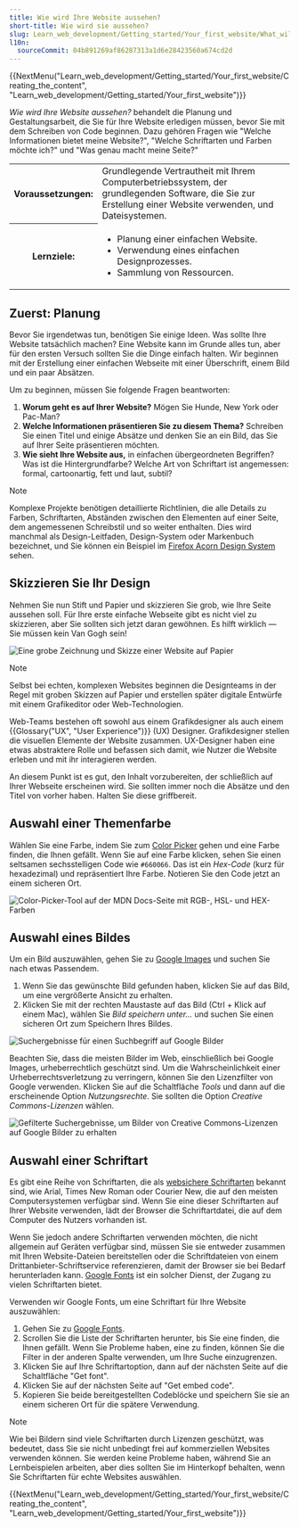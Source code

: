 ```yaml
---
title: Wie wird Ihre Website aussehen?
short-title: Wie wird sie aussehen?
slug: Learn_web_development/Getting_started/Your_first_website/What_will_your_website_look_like
l10n:
  sourceCommit: 04b891269af86287313a1d6e28423560a674cd2d
---
```


{{NextMenu("Learn_web_development/Getting_started/Your_first_website/Creating_the_content", "Learn_web_development/Getting_started/Your_first_website")}}

_Wie wird Ihre Website aussehen?_ behandelt die Planung und Gestaltungsarbeit, die Sie für Ihre Website erledigen müssen, bevor Sie mit dem Schreiben von Code beginnen. Dazu gehören Fragen wie "Welche Informationen bietet meine Website?", "Welche Schriftarten und Farben möchte ich?" und "Was genau macht meine Seite?"

<table>
  <tbody>
    <tr>
      <th scope="row">Voraussetzungen:</th>
      <td>
        Grundlegende Vertrautheit mit Ihrem Computerbetriebssystem, der grundlegenden Software, die Sie zur Erstellung einer Website verwenden, und Dateisystemen.
      </td>
    </tr>
    <tr>
      <th scope="row">Lernziele:</th>
      <td>
        <ul>
          <li>Planung einer einfachen Website.</li>
          <li>Verwendung eines einfachen Designprozesses.</li>
          <li>Sammlung von Ressourcen.</li>
        </ul>
      </td>
    </tr>
  </tbody>
</table>

## Zuerst: Planung

Bevor Sie irgendetwas tun, benötigen Sie einige Ideen. Was sollte Ihre Website tatsächlich machen? Eine Website kann im Grunde alles tun, aber für den ersten Versuch sollten Sie die Dinge einfach halten. Wir beginnen mit der Erstellung einer einfachen Webseite mit einer Überschrift, einem Bild und ein paar Absätzen.

Um zu beginnen, müssen Sie folgende Fragen beantworten:

1. **Worum geht es auf Ihrer Website?** Mögen Sie Hunde, New York oder Pac-Man?
2. **Welche Informationen präsentieren Sie zu diesem Thema?** Schreiben Sie einen Titel und einige Absätze und denken Sie an ein Bild, das Sie auf Ihrer Seite präsentieren möchten.
3. **Wie sieht Ihre Website aus,** in einfachen übergeordneten Begriffen? Was ist die Hintergrundfarbe? Welche Art von Schriftart ist angemessen: formal, cartoonartig, fett und laut, subtil?

> [!NOTE]
> Komplexe Projekte benötigen detaillierte Richtlinien, die alle Details zu Farben, Schriftarten, Abständen zwischen den Elementen auf einer Seite, dem angemessenen Schreibstil und so weiter enthalten. Dies wird manchmal als Design-Leitfaden, Design-System oder Markenbuch bezeichnet, und Sie können ein Beispiel im [Firefox Acorn Design System](https://acorn.firefox.com/latest) sehen.

## Skizzieren Sie Ihr Design

Nehmen Sie nun Stift und Papier und skizzieren Sie grob, wie Ihre Seite aussehen soll. Für Ihre erste einfache Webseite gibt es nicht viel zu skizzieren, aber Sie sollten sich jetzt daran gewöhnen. Es hilft wirklich — Sie müssen kein Van Gogh sein!

![Eine grobe Zeichnung und Skizze einer Website auf Papier](website-drawing-scan.png)

> [!NOTE]
> Selbst bei echten, komplexen Websites beginnen die Designteams in der Regel mit groben Skizzen auf Papier und erstellen später digitale Entwürfe mit einem Grafikeditor oder Web-Technologien.
>
> Web-Teams bestehen oft sowohl aus einem Grafikdesigner als auch einem {{Glossary("UX", "User Experience")}} (UX) Designer. Grafikdesigner stellen die visuellen Elemente der Website zusammen. UX-Designer haben eine etwas abstraktere Rolle und befassen sich damit, wie Nutzer die Website erleben und mit ihr interagieren werden.

An diesem Punkt ist es gut, den Inhalt vorzubereiten, der schließlich auf Ihrer Webseite erscheinen wird. Sie sollten immer noch die Absätze und den Titel von vorher haben. Halten Sie diese griffbereit.

## Auswahl einer Themenfarbe

Wählen Sie eine Farbe, indem Sie zum [Color Picker](/de/docs/Web/CSS/CSS_colors/Color_picker_tool) gehen und eine Farbe finden, die Ihnen gefällt. Wenn Sie auf eine Farbe klicken, sehen Sie einen seltsamen sechsstelligen Code wie `#660066`. Das ist ein _Hex-Code_ (kurz für hexadezimal) und repräsentiert Ihre Farbe. Notieren Sie den Code jetzt an einem sicheren Ort.

![Color-Picker-Tool auf der MDN Docs-Seite mit RGB-, HSL- und HEX-Farben](color-picker.png)

## Auswahl eines Bildes

Um ein Bild auszuwählen, gehen Sie zu [Google Images](https://www.google.com/imghp) und suchen Sie nach etwas Passendem.

1. Wenn Sie das gewünschte Bild gefunden haben, klicken Sie auf das Bild, um eine vergrößerte Ansicht zu erhalten.
2. Klicken Sie mit der rechten Maustaste auf das Bild (Ctrl + Klick auf einem Mac), wählen Sie _Bild speichern unter..._ und suchen Sie einen sicheren Ort zum Speichern Ihres Bildes.

![Suchergebnisse für einen Suchbegriff auf Google Bilder](updated-google-images.png)

Beachten Sie, dass die meisten Bilder im Web, einschließlich bei Google Images, urheberrechtlich geschützt sind. Um die Wahrscheinlichkeit einer Urheberrechtsverletzung zu verringern, können Sie den Lizenzfilter von Google verwenden. Klicken Sie auf die Schaltfläche _Tools_ und dann auf die erscheinende Option _Nutzungsrechte_. Sie sollten die Option _Creative Commons-Lizenzen_ wählen.

![Gefilterte Suchergebnisse, um Bilder von Creative Commons-Lizenzen auf Google Bilder zu erhalten](updated-google-images-licensing.png)

## Auswahl einer Schriftart

Es gibt eine Reihe von Schriftarten, die als [websichere Schriftarten](/de/docs/Learn_web_development/Core/Text_styling/Fundamentals#web_safe_fonts) bekannt sind, wie Arial, Times New Roman oder Courier New, die auf den meisten Computersystemen verfügbar sind. Wenn Sie eine dieser Schriftarten auf Ihrer Website verwenden, lädt der Browser die Schriftartdatei, die auf dem Computer des Nutzers vorhanden ist.

Wenn Sie jedoch andere Schriftarten verwenden möchten, die nicht allgemein auf Geräten verfügbar sind, müssen Sie sie entweder zusammen mit Ihren Website-Dateien bereitstellen oder die Schriftdateien von einem Drittanbieter-Schriftservice referenzieren, damit der Browser sie bei Bedarf herunterladen kann. [Google Fonts](https://fonts.google.com/) ist ein solcher Dienst, der Zugang zu vielen Schriftarten bietet.

Verwenden wir Google Fonts, um eine Schriftart für Ihre Website auszuwählen:

1. Gehen Sie zu [Google Fonts](https://fonts.google.com/).
2. Scrollen Sie die Liste der Schriftarten herunter, bis Sie eine finden, die Ihnen gefällt. Wenn Sie Probleme haben, eine zu finden, können Sie die Filter in der anderen Spalte verwenden, um Ihre Suche einzugrenzen.
3. Klicken Sie auf Ihre Schriftartoption, dann auf der nächsten Seite auf die Schaltfläche "Get font".
4. Klicken Sie auf der nächsten Seite auf "Get embed code".
5. Kopieren Sie beide bereitgestellten Codeblöcke und speichern Sie sie an einem sicheren Ort für die spätere Verwendung.

> [!NOTE]
> Wie bei Bildern sind viele Schriftarten durch Lizenzen geschützt, was bedeutet, dass Sie sie nicht unbedingt frei auf kommerziellen Websites verwenden können. Sie werden keine Probleme haben, während Sie an Lernbeispielen arbeiten, aber dies sollten Sie im Hinterkopf behalten, wenn Sie Schriftarten für echte Websites auswählen.

{{NextMenu("Learn_web_development/Getting_started/Your_first_website/Creating_the_content", "Learn_web_development/Getting_started/Your_first_website")}}
